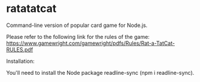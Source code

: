 # ratatatcat
Command-line version of popular card game for Node.js. 

Please refer to the following link for the rules of the game: https://www.gamewright.com/gamewright/pdfs/Rules/Rat-a-TatCat-RULES.pdf

Installation:

You'll need to install the Node package readline-sync (npm i readline-sync).



